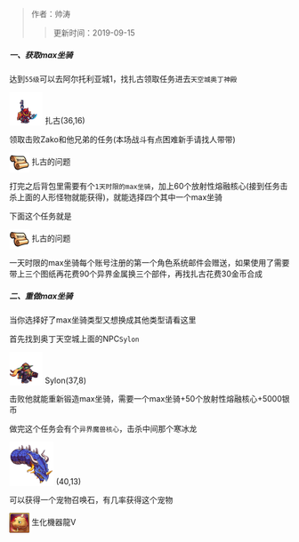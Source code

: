 > 作者：帅涛
>> 更新时间：2019-09-15

##### 一、获取max坐骑

达到`55级`可以去阿尔托利亚城1，找扎古领取任务进去`天空城奥丁神殿`

<a href="http://helper/npc/20017569"><img src="/empire/image/monster/5389.png" width="60" height="60" style="vertical-align: text-bottom;" /></a> <span>扎古(36,16)</span><br/>

领取击败Zako和他兄弟的任务(本场战斗有点困难新手请找人带带)

<a href="http://helper/task/53537"><img src="/empire/image/task/task.png" width="36" height="36" style="vertical-align: middle;" /></a> <span>扎古的问题</span><br/>

打完之后背包里需要有个`1天时限的max坐骑`，加上60个放射性熔融核心(接到任务击杀上面的人形怪物就能获得)，就能选择四个其中一个max坐骑

下面这个任务就是

<a href="http://helper/task/53550"><img src="/empire/image/task/task.png" width="36" height="36" style="vertical-align: middle;" /></a> <span>扎古的问题</span><br/>

一天时限的max坐骑每个账号注册的第一个角色系统邮件会赠送，如果使用了需要带上三个图纸再花费90个异界金属换三个部件，再找扎古花费30金币合成


##### 二、重做max坐骑

当你选择好了max坐骑类型又想换成其他类型请看这里

首先找到奥丁天空城上面的NPC`Sylon`

<a href="http://helper/npc/20017570"><img src="/empire/image/monster/5596.png" width="60" height="60" style="vertical-align: text-bottom;" /></a> <span>Sylon(37,8)</span><br/>

击败他就能重新锻造max坐骑，需要一个max坐骑+50个放射性熔融核心+5000银币

做完这个任务会有个`异界魔兽核心`，击杀中间那个寒冰龙

<a href="http://helper/npc/20017571"><img src="/empire/image/monster/5629.png" width="80" height="80" style="vertical-align: text-bottom;" /></a> <span>(40,13)</span><br/>

可以获得一个宠物召唤石，有几率获得这个宠物

<a href="http://helper/item/30248"><img src="/empire/image/item/205_4.png" width="36" height="36" style="vertical-align: middle;" /></a> <span>生化機器龍V</span><br/>

<div id="gitalk-container"></div>
<link rel="stylesheet" href="https://unpkg.com/gitalk/dist/gitalk.css">
<script src="https://unpkg.com/gitalk@latest/dist/gitalk.min.js"></script> 
<script src="/empire/js/library.js"></script> 
<script type="text/javascript">setTitle("max坐骑获取和重做教程");</script>
        